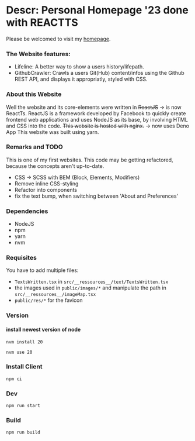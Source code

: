 # Descr: Personal Homepage '23 done with REACTTS

Please be welcomed to visit my [homepage](https://www.tilmanbertram.com).


### The Website features:
  + Lifeline:
    A better way to show a users history/lifepath.
  + GithubCrawler:
    Crawls a users Git(Hub) content/infos using the Github REST API,
    and displays it appropriatly, styled with CSS.

### About this Website
  Well the website and its core-elements were written in ~~ReactJS~~ -> is now ReactTs.
  ReactJS is a framework developed by Facebook to quickly
  create frontend web applications and uses NodeJS as its base,
  by involving HTML and CSS into the code.
  ~~This website is hosted with nginx.~~ -> now uses Deno App
  This website was built using yarn.

### Remarks and TODO
  This is one of my first websites.
  This code may be getting refactored, because the concepts aren't up-to-date.

  - CSS -> SCSS with BEM (Block, Elements, Modifiers)
  - Remove inline CSS-styling
  - Refactor into components
  - fix the text bump, when switching between 'About and Preferences'

### Dependencies
  - NodeJS
  - npm
  - yarn
  - nvm

### Requisites
  You have to add multiple files:
  - `TextsWritten.tsx` in `src/__ressources__/text/TextsWritten.tsx`
  - the images used in `public/images/*` and manipulate the path in `src/__ressources__/imageMap.tsx`
  - `public/res/*` for the favicon

### Version
#### install newest version of node
  `nvm install 20`

  `nvm use 20`

### Install Client
  `npm ci`
### Dev
  `npm run start`
### Build
  `npm run build`
